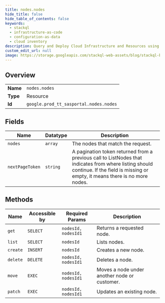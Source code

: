 ```yaml
---
title: nodes.nodes
hide_title: false
hide_table_of_contents: false
keywords:
  - stackql
  - infrastructure-as-code
  - configuration-as-data
  - cloud inventory
description: Query and Deploy Cloud Infrastructure and Resources using SQL
custom_edit_url: null
image: https://storage.googleapis.com/stackql-web-assets/blog/stackql-blog-post-featured-image.png
---
```

  
    

## Overview
<table><tbody>
<tr><td><b>Name</b></td><td><code>nodes.nodes</code></td></tr>
<tr><td><b>Type</b></td><td>Resource</td></tr>
<tr><td><b>Id</b></td><td><code>google.prod_tt_sasportal.nodes.nodes</code></td></tr>
</tbody></table>

## Fields
| Name | Datatype | Description |
| ---- | -------- | ----------- |
| `nodes` | `array` | The nodes that match the request. |
| `nextPageToken` | `string` | A pagination token returned from a previous call to ListNodes that indicates from where listing should continue. If the field is missing or empty, it means there is no more nodes. |
## Methods
| Name | Accessible by | Required Params | Description |
| ---- | ------------- | --------------- | ----------- |
| `get` | `SELECT` | `nodesId, nodesId1` | Returns a requested node. |
| `list` | `SELECT` | `nodesId` | Lists nodes. |
| `create` | `INSERT` | `nodesId` | Creates a new node. |
| `delete` | `DELETE` | `nodesId, nodesId1` | Deletes a node. |
| `move` | `EXEC` | `nodesId, nodesId1` | Moves a node under another node or customer. |
| `patch` | `EXEC` | `nodesId, nodesId1` | Updates an existing node. |
